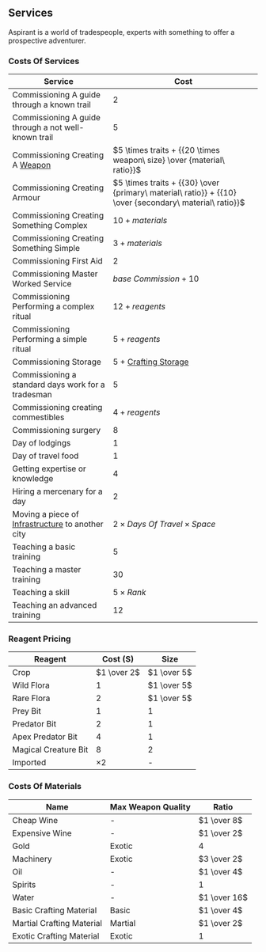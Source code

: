 ## Services
Aspirant is a world of tradespeople, experts with something to offer a prospective adventurer. 

### Costs Of Services

| Service                                                                   | Cost                                                                                                     |
| ------------------------------------------------------------------------- | -------------------------------------------------------------------------------------------------------- |
| Commissioning A guide through a known trail                               | $2$                                                                                                      |
| Commissioning A guide through a not well-known trail                      | $5$                                                                                                      |
| Commissioning Creating A [Weapon](Weapons)                                | $5 \times traits + {{20 \times weapon\ size} \over {material\ ratio}}$                    |
| Commissioning Creating Armour                                             | $5 \times traits + {{30} \over {primary\ material\ ratio}}  + {{10} \over {secondary\ material\ ratio}}$ | 
| Commissioning Creating Something Complex                                  | $10 + materials$                                                                                         |
| Commissioning Creating Something Simple                                   | $3 + materials$                                                                                          |
| Commissioning First Aid                                                   | $2$                                                                                                      |
| Commissioning Master Worked Service                                       | $base\ Commission + 10$                                                                                  |
| Commissioning Performing a complex ritual                                 | $12 + reagents$                                                                                          |
| Commissioning Performing a simple ritual                                  | $5 + reagents$                                                                                           |
| Commissioning Storage                                                     | $5$ + [Crafting Storage](Designing-Storage#Crafting%20Storage)                                           |
| Commissioning a standard days work for a tradesman                        | $5$                                                                                                      |
| Commissioning creating commestibles                                       | $4 + reagents$                                                                                           |
| Commissioning surgery                                                     | $8$                                                                                                      |
| Day of lodgings                                                           | $1$                                                                                                      |
| Day of travel food                                                        | $1$                                                                                                      |
| Getting expertise or knowledge                                            | $4$                                                                                                      |
| Hiring a mercenary for a day                                              | $2$                                                                                                      |
| Moving a piece of [Infrastructure](Assets#Infrastructure) to another city | $2 \times Days\ Of\ Travel \times Space$                                                                 |
| Teaching a basic training                                                 | $5$                                                                                                      |
| Teaching a master training                                                | $30$                                                                                                     |
| Teaching a skill                                                          | $5 \times Rank$                                                                                          |
| Teaching an advanced training                                             | $12$                                                                                                     |

### Reagent Pricing

| Reagent              | Cost (S)    | Size        |
| -------------------- | ----------- | ----------- |
| Crop                 | $1 \over 2$ | $1 \over 5$ |
| Wild Flora           | $1$         | $1 \over 5$ |
| Rare Flora           | $2$         | $1 \over 5$ |
| Prey Bit             | $1$         | $1$         |
| Predator Bit         | $2$         | $1$         |
| Apex Predator Bit    | $4$         | $1$         |
| Magical Creature Bit | $8$         | $2$         |
| Imported             | $\times 2$  | -           |

### Costs Of Materials

| Name                      | Max Weapon Quality | Ratio        |
| ------------------------- | ------------------ | ------------ |
| Cheap Wine                | -                  | $1 \over 8$  |
| Expensive Wine            | -                  | $1 \over 2$  |
| Gold                      | Exotic             | $4$          |
| Machinery                 | Exotic             | $3 \over 2$  |
| Oil                       | -                  | $1 \over 4$  |
| Spirits                   | -                  | $1$          |
| Water                     | -                  | $1 \over 16$ |
| Basic Crafting Material   | Basic              | $1 \over 4$  |
| Martial Crafting Material | Martial            | $1 \over 2$  |
| Exotic Crafting Material  | Exotic             | $1$          | 


